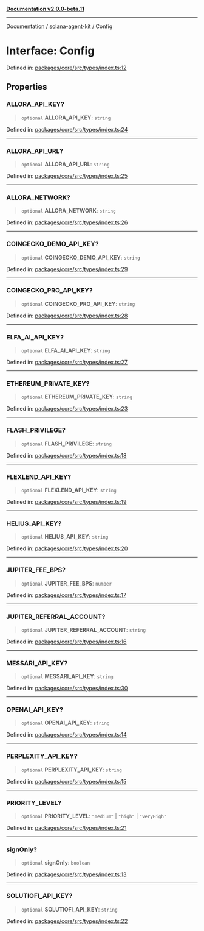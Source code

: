 [**Documentation v2.0.0-beta.11**](../../README.md)

***

[Documentation](../../README.md) / [solana-agent-kit](../README.md) / Config

# Interface: Config

Defined in: [packages/core/src/types/index.ts:12](https://github.com/scriptscrypt/solana-agent-kit/blob/8d48a57968ef71c6851a44a8efa685e80e815610/packages/core/src/types/index.ts#L12)

## Properties

### ALLORA\_API\_KEY?

> `optional` **ALLORA\_API\_KEY**: `string`

Defined in: [packages/core/src/types/index.ts:24](https://github.com/scriptscrypt/solana-agent-kit/blob/8d48a57968ef71c6851a44a8efa685e80e815610/packages/core/src/types/index.ts#L24)

***

### ALLORA\_API\_URL?

> `optional` **ALLORA\_API\_URL**: `string`

Defined in: [packages/core/src/types/index.ts:25](https://github.com/scriptscrypt/solana-agent-kit/blob/8d48a57968ef71c6851a44a8efa685e80e815610/packages/core/src/types/index.ts#L25)

***

### ALLORA\_NETWORK?

> `optional` **ALLORA\_NETWORK**: `string`

Defined in: [packages/core/src/types/index.ts:26](https://github.com/scriptscrypt/solana-agent-kit/blob/8d48a57968ef71c6851a44a8efa685e80e815610/packages/core/src/types/index.ts#L26)

***

### COINGECKO\_DEMO\_API\_KEY?

> `optional` **COINGECKO\_DEMO\_API\_KEY**: `string`

Defined in: [packages/core/src/types/index.ts:29](https://github.com/scriptscrypt/solana-agent-kit/blob/8d48a57968ef71c6851a44a8efa685e80e815610/packages/core/src/types/index.ts#L29)

***

### COINGECKO\_PRO\_API\_KEY?

> `optional` **COINGECKO\_PRO\_API\_KEY**: `string`

Defined in: [packages/core/src/types/index.ts:28](https://github.com/scriptscrypt/solana-agent-kit/blob/8d48a57968ef71c6851a44a8efa685e80e815610/packages/core/src/types/index.ts#L28)

***

### ELFA\_AI\_API\_KEY?

> `optional` **ELFA\_AI\_API\_KEY**: `string`

Defined in: [packages/core/src/types/index.ts:27](https://github.com/scriptscrypt/solana-agent-kit/blob/8d48a57968ef71c6851a44a8efa685e80e815610/packages/core/src/types/index.ts#L27)

***

### ETHEREUM\_PRIVATE\_KEY?

> `optional` **ETHEREUM\_PRIVATE\_KEY**: `string`

Defined in: [packages/core/src/types/index.ts:23](https://github.com/scriptscrypt/solana-agent-kit/blob/8d48a57968ef71c6851a44a8efa685e80e815610/packages/core/src/types/index.ts#L23)

***

### FLASH\_PRIVILEGE?

> `optional` **FLASH\_PRIVILEGE**: `string`

Defined in: [packages/core/src/types/index.ts:18](https://github.com/scriptscrypt/solana-agent-kit/blob/8d48a57968ef71c6851a44a8efa685e80e815610/packages/core/src/types/index.ts#L18)

***

### FLEXLEND\_API\_KEY?

> `optional` **FLEXLEND\_API\_KEY**: `string`

Defined in: [packages/core/src/types/index.ts:19](https://github.com/scriptscrypt/solana-agent-kit/blob/8d48a57968ef71c6851a44a8efa685e80e815610/packages/core/src/types/index.ts#L19)

***

### HELIUS\_API\_KEY?

> `optional` **HELIUS\_API\_KEY**: `string`

Defined in: [packages/core/src/types/index.ts:20](https://github.com/scriptscrypt/solana-agent-kit/blob/8d48a57968ef71c6851a44a8efa685e80e815610/packages/core/src/types/index.ts#L20)

***

### JUPITER\_FEE\_BPS?

> `optional` **JUPITER\_FEE\_BPS**: `number`

Defined in: [packages/core/src/types/index.ts:17](https://github.com/scriptscrypt/solana-agent-kit/blob/8d48a57968ef71c6851a44a8efa685e80e815610/packages/core/src/types/index.ts#L17)

***

### JUPITER\_REFERRAL\_ACCOUNT?

> `optional` **JUPITER\_REFERRAL\_ACCOUNT**: `string`

Defined in: [packages/core/src/types/index.ts:16](https://github.com/scriptscrypt/solana-agent-kit/blob/8d48a57968ef71c6851a44a8efa685e80e815610/packages/core/src/types/index.ts#L16)

***

### MESSARI\_API\_KEY?

> `optional` **MESSARI\_API\_KEY**: `string`

Defined in: [packages/core/src/types/index.ts:30](https://github.com/scriptscrypt/solana-agent-kit/blob/8d48a57968ef71c6851a44a8efa685e80e815610/packages/core/src/types/index.ts#L30)

***

### OPENAI\_API\_KEY?

> `optional` **OPENAI\_API\_KEY**: `string`

Defined in: [packages/core/src/types/index.ts:14](https://github.com/scriptscrypt/solana-agent-kit/blob/8d48a57968ef71c6851a44a8efa685e80e815610/packages/core/src/types/index.ts#L14)

***

### PERPLEXITY\_API\_KEY?

> `optional` **PERPLEXITY\_API\_KEY**: `string`

Defined in: [packages/core/src/types/index.ts:15](https://github.com/scriptscrypt/solana-agent-kit/blob/8d48a57968ef71c6851a44a8efa685e80e815610/packages/core/src/types/index.ts#L15)

***

### PRIORITY\_LEVEL?

> `optional` **PRIORITY\_LEVEL**: `"medium"` \| `"high"` \| `"veryHigh"`

Defined in: [packages/core/src/types/index.ts:21](https://github.com/scriptscrypt/solana-agent-kit/blob/8d48a57968ef71c6851a44a8efa685e80e815610/packages/core/src/types/index.ts#L21)

***

### signOnly?

> `optional` **signOnly**: `boolean`

Defined in: [packages/core/src/types/index.ts:13](https://github.com/scriptscrypt/solana-agent-kit/blob/8d48a57968ef71c6851a44a8efa685e80e815610/packages/core/src/types/index.ts#L13)

***

### SOLUTIOFI\_API\_KEY?

> `optional` **SOLUTIOFI\_API\_KEY**: `string`

Defined in: [packages/core/src/types/index.ts:22](https://github.com/scriptscrypt/solana-agent-kit/blob/8d48a57968ef71c6851a44a8efa685e80e815610/packages/core/src/types/index.ts#L22)
